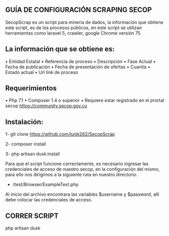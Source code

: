 

## GUÍA DE CONFIGURACIÓN SCRAPING SECOP

SecopScrap es un script para minería de dados, la información que obtiene este script, es de los procesos públicos, en este script se utilizan herramientas como laravel 5, crawler, google Chrome versión  75.  

## La información que se obtiene es:

•	Entidad Estatal
•	Referencia de proceso
•	Descripción
•	Fase Actual
•	Fecha de publicación
•	Fecha de presentación de ofertas
•	Cuantía
•	Estado actual
•	Url link de proceso


## Requerimientos

•	Php 7.1
•	Composer 1.4 o superior
•	Requiere estar registrado en el prortal secop https://community.secop.gov.co

## Instalación:


1-	git clone https://github.com/luisk262/SecopScrap

2-	composer install

3-	php artisan dusk:install

Para que el script funcione correctamente, es necesario ingresar las credenciales de acceso de nuestro secop, en la configuración del mismo, para ello nos dirigimos a la siguiente ruta en nuestro directorio.

- /test/Browser/ExampleText.php

Al inicio del archivo encontrara  las variables $username y $password, allí debe colocar las credenciales de acceso.


## CORRER SCRIPT

 php artisan dusk

